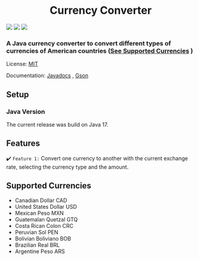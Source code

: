 <h1 align="center"> Currency Converter </h1>
<p>
    <img src="https://img.shields.io/badge/LICENSE-MIT-green">
    <img src="https://img.shields.io/badge/VERSION-1.0.0-blue">
    <img src="https://img.shields.io/badge/STATUS-Released-green">
</p>

### A Java currency converter to convert different types of currencies of American countries ([See Supported Currencies](#supported-currencies) )

License: [MIT](License.txt)

Documentation: [Javadocs](https://dropbox.github.io/dropbox-sdk-java/api-docs/v5.4.3/) , [Gson](https://dropbox.github.io/dropbox-sdk-java/api-docs/v5.4.3/](https://github.com/google/gson))

## Setup

### Java Version

The current release was build on Java 17.

## Features

:heavy_check_mark: `Feature 1:` Convert one currency to another with the current exchange rate, selecting the currency type and the amount.


## Supported Currencies

- Canadian Dollar CAD
- United States Dollar USD
- Mexican Peso MXN
- Guatemalan Quetzal GTQ
- Costa Rican Colon CRC
- Peruvian Sol PEN
- Bolivian Boliviano BOB
- Brazilian Real BRL
- Argentine Peso ARS
